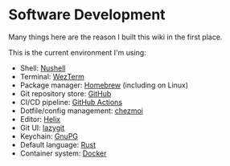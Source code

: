 # Software Development

Many things here are the reason I built this wiki in the first place.

This is the current environment I'm using:

- Shell: [Nushell](https://www.nushell.sh)
- Terminal: [WezTerm](https://wezfurlong.org/wezterm/)
- Package manager: [Homebrew](https://brew.sh) (including on Linux)
- Git repository store: [GitHub](https://github.com/lizclipse)
- CI/CD pipeline: [GitHub Actions](https://docs.github.com/en/actions)
- Dotfile/config management: [chezmoi](https://www.chezmoi.io)
- Editor: [Helix](https://helix-editor.com)
- Git UI: [lazygit](https://github.com/jesseduffield/lazygit)
- Keychain: [GnuPG](https://www.gnupg.org)
- Default language: [Rust](https://www.rust-lang.org)
- Container system: [Docker](https://www.docker.com)
